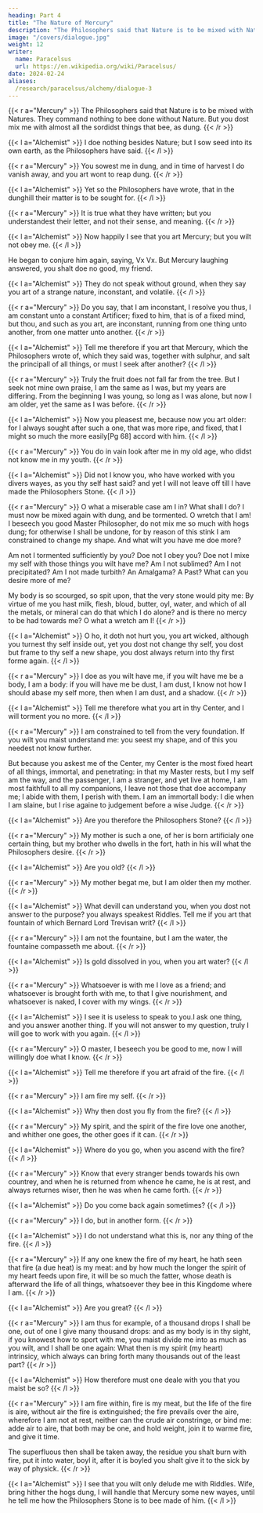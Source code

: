 ```yaml
---
heading: Part 4
title: "The Nature of Mercury"
description: "The Philosophers said that Nature is to be mixed with Natures. They command nothing to bee done without Nature"
image: "/covers/dialogue.jpg"
weight: 12
writer:
  name: Paracelsus
  url: https://en.wikipedia.org/wiki/Paracelsus/
date: 2024-02-24
aliases:
  /research/paracelsus/alchemy/dialogue-3
---
```



<!-- {{< r a="Mercury" >}}
O my Philosopher, now I wil leave you, for I am not yours. 
{{< /r >}}

{{< l a="Alchemist" >}}
O you are but a devil, and will seduce me. 
{{< /l >}}

{{< r a="Mercury" >}}
Truly my Philosopher you are a devil to me, not I to you: for you dost deale most sordidly with me, after a devillish manner.
{{< /r >}}

{{< l a="Alchemist" >}}
O what do I hear? This certainly is a devill indeed, for I do all things according to the writings of Philosophers, and know very well how to work. 
{{< /l >}} -->


{{< r a="Mercury" >}}
The Philosophers said that Nature is to be mixed with Natures. They command nothing to bee done without Nature. But you dost mix me with almost all the sordidst things that bee, as dung.
{{< /r >}}

{{< l a="Alchemist" >}}
I doe nothing besides Nature; but I sow seed into its own earth, as the Philosophers have said. 
{{< /l >}}

{{< r a="Mercury" >}}
You sowest me in dung, and in time of harvest I do vanish away, and you art wont to reap dung. 
{{< /r >}}


{{< l a="Alchemist" >}}
Yet so the Philosophers have wrote, that in the dunghill their matter is to be sought for. 
{{< /l >}}

{{< r a="Mercury" >}}
It is true what they have written; but you understandest their letter, and not their sense, and meaning. 
{{< /r >}}

{{< l a="Alchemist" >}}
Now happily I see that you art Mercury; but you wilt not obey me. 
{{< /l >}}


He began to conjure him again, saying, Vx Vx. But Mercury laughing answered, you shalt doe no good, my friend. 

{{< l a="Alchemist" >}}
They do not speak without ground, when they say you art of a strange nature, inconstant, and volatile. 
{{< /l >}}

{{< r a="Mercury" >}}
Do you say, that I am inconstant, I resolve you thus, I am constant unto a constant Artificer; fixed to him, that is of a fixed mind, but thou, and such as you art, are inconstant, running from one thing unto another, from one matter unto another. 
{{< /r >}}

{{< l a="Alchemist" >}}
Tell me therefore if you art that Mercury, which the Philosophers wrote of, which they said was, together with sulphur, and salt the principall of all things, or must I seek after another? 
{{< /l >}}

{{< r a="Mercury" >}}
Truly the fruit does not fall far from the tree. But I seek not mine own praise, I am the same as I was, but my years are differing. From the beginning I was young, so long as I was alone, but now I am older, yet the same as I was before. 
{{< /r >}}

{{< l a="Alchemist" >}}
Now you pleasest me, because now you art older: for I always sought after such a one, that was more ripe, and fixed, that I might so much the more easily[Pg 68] accord with him. 
{{< /l >}}

{{< r a="Mercury" >}}
You do in vain look after me in my old age, who didst not know me in my youth. 
{{< /r >}}

{{< l a="Alchemist" >}}
Did not I know you, who have worked with you divers wayes, as you thy self hast said? and yet I will not leave off till I have made the Philosophers Stone. 
{{< /l >}}

{{< r a="Mercury" >}}
O what a miserable case am I in? What shall I do? I must now be mixed again with dung, and be tormented. O wretch that I am! I beseech you good Master Philosopher, do not mix me so much with hogs dung; for otherwise I shall be undone, for by reason of this stink I am constrained to change my shape. And what wilt you have me doe more? 

Am not I tormented sufficiently by you? Doe not I obey you? Doe not I mixe my self with those things you wilt have me? Am I not sublimed? Am I not precipitated? Am I not made turbith? An Amalgama? A Past?  What can you desire more of me? 

My body is so scourged, so spit upon, that the very stone would pity me: By virtue of me you hast milk, flesh, bloud, butter, oyl, water, and which of all the metals, or mineral can do that which I do alone? and is there no mercy to be had towards me? O what a wretch am I! 
{{< /r >}}


{{< l a="Alchemist" >}}
O ho, it doth not hurt you, you art wicked, although you turnest thy self inside out, yet you dost not change thy self, you dost but frame to thy self a new shape, you dost always return into thy first forme again. 
{{< /l >}}

{{< r a="Mercury" >}}
I doe as you wilt have me, if you wilt have me be a body, I am a body: if you will have me be dust, I am dust, I know not how I should abase my self more, then when I am dust, and a shadow. 
{{< /r >}}


{{< l a="Alchemist" >}}
Tell me therefore what you art in thy Center, and I will torment you no more. 
{{< /l >}}


{{< r a="Mercury" >}}
I am constrained to tell from the very foundation. If you wilt you maist understand me: you seest my shape, and of this you needest not know further. 

But because you askest me of the Center, my Center is the most fixed heart of all things, immortal, and penetrating: in that my Master rests, but I my self am the way, and the passenger, I am a stranger, and yet live at home, I am most faithfull to all my companions, I leave not those that doe accompany me; I abide with them, I perish with them. I am an immortall body: I die when I am slaine, but I rise againe to judgement before a wise Judge. 
{{< /r >}}

{{< l a="Alchemist" >}}
Are you therefore the Philosophers Stone? 
{{< /l >}}

{{< r a="Mercury" >}}
My mother is such a one, of her is born artificialy one certain thing, but my brother who dwells in the fort, hath in his will what the Philosophers desire. 
{{< /r >}}

{{< l a="Alchemist" >}}
Are you old? 
{{< /l >}}

{{< r a="Mercury" >}}
My mother begat me, but I am older then my mother. 
{{< /r >}}


{{< l a="Alchemist" >}}
What devill can understand you, when you dost not answer to the purpose? you always speakest Riddles. Tell me if you art that fountain of which Bernard Lord Trevisan writ? 
{{< /l >}}

{{< r a="Mercury" >}}
I am not the fountaine, but I am the water, the fountaine compasseth me about. 
{{< /r >}}

{{< l a="Alchemist" >}}
Is gold dissolved in you, when you art water? 
{{< /l >}}

{{< r a="Mercury" >}}
Whatsoever is with me I love as a friend; and whatsoever is brought forth with me, to that I give nourishment, and whatsoever is naked, I cover with my wings. 
{{< /r >}}

{{< l a="Alchemist" >}}
I see it is useless to speak to you.I ask one thing, and you answer another thing. If you will not answer to my question, truly I will goe to work with you again.
{{< /l >}}

{{< r a="Mercury" >}}
O master, I beseech you be good to me, now I will willingly doe what I know. 
{{< /r >}}

{{< l a="Alchemist" >}}
Tell me therefore if you art afraid of the fire. 
{{< /l >}}

{{< r a="Mercury" >}}
I am fire my self.
{{< /r >}}

{{< l a="Alchemist" >}}
Why then dost you fly from the fire? 
{{< /l >}}

{{< r a="Mercury" >}}
My spirit, and the spirit of the fire love one another, and whither one goes, the other goes if it can. 
{{< /r >}}

{{< l a="Alchemist" >}}
Where do you go, when you ascend with the fire? 
{{< /l >}}

{{< r a="Mercury" >}}
Know that every stranger bends towards his own countrey, and when he is returned from whence he came, he  is at rest, and always returnes wiser, then he was when he came forth. 
{{< /r >}}

{{< l a="Alchemist" >}}
Do you come back again sometimes? 
{{< /l >}}

{{< r a="Mercury" >}}
I do, but in another form.
{{< /r >}}


{{< l a="Alchemist" >}}
I do not understand what this is, nor any thing of the fire. 
{{< /l >}}


{{< r a="Mercury" >}}
If any one knew the fire of my heart, he  hath seen that fire (a due heat) is my meat: and by how much the longer the spirit of my heart feeds upon fire, it will be so much the fatter, whose death is afterward the life of all things, whatsoever they bee in this Kingdome where I am. 
{{< /r >}}

{{< l a="Alchemist" >}}
Are you great? 
{{< /l >}}

{{< r a="Mercury" >}}
I am thus for example, of a thousand drops I shall be one, out of one I give many thousand drops: and as my body is in thy sight, if you knowest how to sport with me, you maist divide me into as much as you wilt, and I shall be one again: What then is my spirit (my heart) intrinsicy, which always can bring forth many thousands out of the least part? 
{{< /r >}}

{{< l a="Alchemist" >}}
How therefore must one deale with you that you maist be so? 
{{< /l >}}

{{< r a="Mercury" >}}
I am fire within, fire is my meat, but the life of the fire is aire, without air the fire is extinguished; the fire prevails over the aire, wherefore I am not at rest, neither can the crude air constringe, or bind me: adde air to aire, that both may be one, and hold weight, join it to warme fire, and give it time. 

The superfluous then shall be taken away, the residue you shalt burn with fire, put it into water, boyl it, after it is boyled you shalt give it to the sick by way of physick. 
{{< /r >}}


{{< l a="Alchemist" >}}
I see that you wilt only delude me with Riddles. Wife, bring hither the hogs dung, I will handle that Mercury some new wayes, until he tell me how the Philosophers Stone is to bee made of him. 
{{< /l >}}

